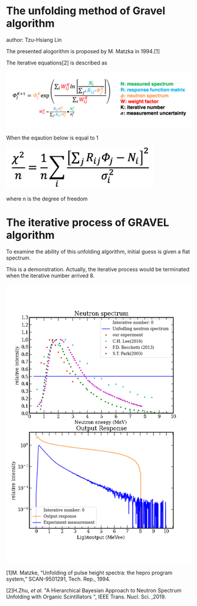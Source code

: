 # The unfolding method of Gravel algorithm
author: Tzu-Hsiang Lin

The presented alogorithm is proposed by M. Matzka in 1994.[1]

The iterative equations[2] is described as

<img src='https://github.com/ShawnTHLIN/Neutron_unfolding/blob/main/unfolding_gif/Gravel_equation1.png' width='700'>

When the eqaution below is equal to 1

<img src='https://github.com/ShawnTHLIN/Neutron_unfolding/blob/main/unfolding_gif/Gravel_equation2.png' width='400'>

where n is the degree of freedom


# The iterative process of GRAVEL  algorithm
To examine the ability of this unfolding algorithm, initial guess is given a flat spectrum.

This is a demonstration. Actually, the iterative process would be terminated when the iterative number arrived 8.

![unfolding_process](https://github.com/ShawnTHLIN/Neutron_unfolding/blob/main/unfolding_gif/unfolding_process_2.gif)


[1]M. Matzke, “Unfolding of pulse height spectra: the hepro program system,” SCAN-9501291, Tech. Rep., 1994.

[2]H.Zhu, <I>et al.</I> "A Hierarchical Bayesian Approach to Neutron Spectrum Unfolding with Organic Scintillators
", IEEE Trans. Nucl. Sci. ,2019.
